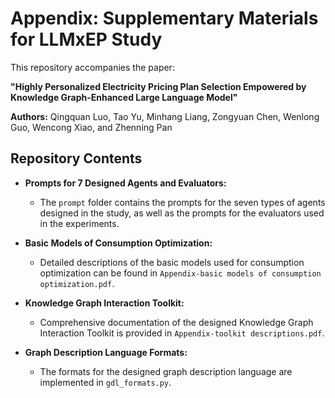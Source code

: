# Appendix: Supplementary Materials for LLMxEP Study

This repository accompanies the paper:

**"Highly Personalized Electricity Pricing Plan Selection Empowered by Knowledge Graph-Enhanced Large Language Model"**

**Authors:** Qingquan Luo, Tao Yu, Minhang Liang, Zongyuan Chen, Wenlong Guo, Wencong Xiao, and Zhenning Pan

## Repository Contents

- **Prompts for 7 Designed Agents and Evaluators:**
  - The `prompt` folder contains the prompts for the seven types of agents designed in the study, as well as the prompts for the evaluators used in the experiments.

- **Basic Models of Consumption Optimization:**
  - Detailed descriptions of the basic models used for consumption optimization can be found in `Appendix-basic models of consumption optimization.pdf`.

- **Knowledge Graph Interaction Toolkit:**
  - Comprehensive documentation of the designed Knowledge Graph Interaction Toolkit is provided in `Appendix-toolkit descriptions.pdf`.

- **Graph Description Language Formats:**
  - The formats for the designed graph description language are implemented in `gdl_formats.py`.
